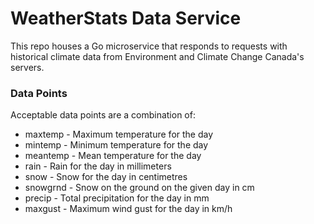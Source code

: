 # WeatherStats Data Service

This repo houses a Go microservice that responds to requests with historical climate data from Environment and Climate 
Change Canada's servers.

### Data Points
Acceptable data points are a combination of:

- maxtemp - Maximum temperature for the day
- mintemp - Minimum temperature for the day
- meantemp - Mean temperature for the day
- rain - Rain for the day in millimeters
- snow - Snow for the day in centimetres
- snowgrnd - Snow on the ground on the given day in cm
- precip - Total precipitation for the day in mm
- maxgust - Maximum wind gust for the day in km/h